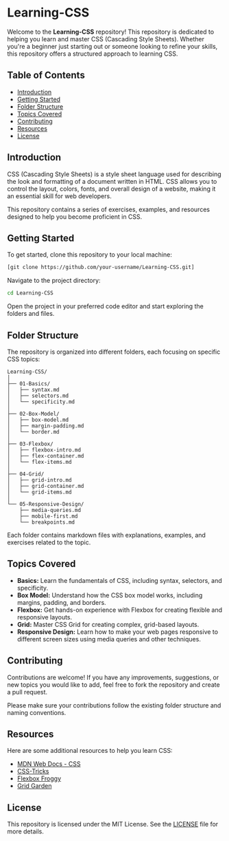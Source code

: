


# Learning-CSS

Welcome to the **Learning-CSS** repository! This repository is dedicated to helping you learn and master CSS (Cascading Style Sheets). Whether you're a beginner just starting out or someone looking to refine your skills, this repository offers a structured approach to learning CSS.

## Table of Contents

- [Introduction](#introduction)
- [Getting Started](#getting-started)
- [Folder Structure](#folder-structure)
- [Topics Covered](#topics-covered)
- [Contributing](#contributing)
- [Resources](#resources)
- [License](#license)

## Introduction

CSS (Cascading Style Sheets) is a style sheet language used for describing the look and formatting of a document written in HTML. CSS allows you to control the layout, colors, fonts, and overall design of a website, making it an essential skill for web developers.

This repository contains a series of exercises, examples, and resources designed to help you become proficient in CSS.

## Getting Started

To get started, clone this repository to your local machine:

```bash
[git clone https://github.com/your-username/Learning-CSS.git]
```

Navigate to the project directory:

```bash
cd Learning-CSS
```

Open the project in your preferred code editor and start exploring the folders and files.

## Folder Structure

The repository is organized into different folders, each focusing on specific CSS topics:

```
Learning-CSS/
│
├── 01-Basics/
│   ├── syntax.md
│   ├── selectors.md
│   └── specificity.md
│
├── 02-Box-Model/
│   ├── box-model.md
│   ├── margin-padding.md
│   └── border.md
│
├── 03-Flexbox/
│   ├── flexbox-intro.md
│   ├── flex-container.md
│   └── flex-items.md
│
├── 04-Grid/
│   ├── grid-intro.md
│   ├── grid-container.md
│   └── grid-items.md
│
└── 05-Responsive-Design/
    ├── media-queries.md
    ├── mobile-first.md
    └── breakpoints.md
```

Each folder contains markdown files with explanations, examples, and exercises related to the topic.

## Topics Covered

- **Basics:** Learn the fundamentals of CSS, including syntax, selectors, and specificity.
- **Box Model:** Understand how the CSS box model works, including margins, padding, and borders.
- **Flexbox:** Get hands-on experience with Flexbox for creating flexible and responsive layouts.
- **Grid:** Master CSS Grid for creating complex, grid-based layouts.
- **Responsive Design:** Learn how to make your web pages responsive to different screen sizes using media queries and other techniques.

## Contributing

Contributions are welcome! If you have any improvements, suggestions, or new topics you would like to add, feel free to fork the repository and create a pull request.

Please make sure your contributions follow the existing folder structure and naming conventions.

## Resources

Here are some additional resources to help you learn CSS:

- [MDN Web Docs - CSS](https://developer.mozilla.org/en-US/docs/Web/CSS)
- [CSS-Tricks](https://css-tricks.com/)
- [Flexbox Froggy](https://flexboxfroggy.com/)
- [Grid Garden](https://cssgridgarden.com/)

## License

This repository is licensed under the MIT License. See the [LICENSE](LICENSE) file for more details.



